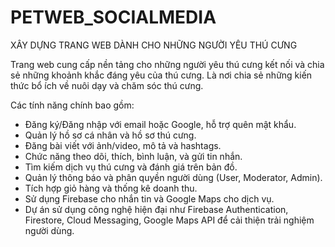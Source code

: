 # PETWEB_SOCIALMEDIA

XÂY DỰNG TRANG WEB DÀNH CHO NHỮNG NGƯỜI YÊU THÚ CƯNG

Trang web cung cấp nền tảng cho những người yêu thú cưng kết nối và chia sẻ những khoảnh khắc đáng yêu của thú cưng. Là nơi chia 
sẻ những kiến thức bổ ích về nuôi dạy và chăm sóc thú cưng.

Các tính năng chính bao gồm:
- Đăng ký/Đăng nhập với email hoặc Google, hỗ trợ quên mật khẩu.
- Quản lý hồ sơ cá nhân và hồ sơ thú cưng.
- Đăng bài viết với ảnh/video, mô tả và hashtags.
- Chức năng theo dõi, thích, bình luận, và gửi tin nhắn.
- Tìm kiếm dịch vụ thú cưng và đánh giá trên bản đồ.
- Quản lý thông báo và phân quyền người dùng (User, Moderator, Admin).
- Tích hợp giỏ hàng và thống kê doanh thu.
- Sử dụng Firebase cho nhắn tin và Google Maps cho dịch vụ.
- Dự án sử dụng công nghệ hiện đại như Firebase Authentication, Firestore, Cloud Messaging, Google Maps API để cải thiện trải nghiệm người dùng.
